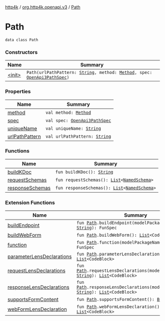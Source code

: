 [http4k](../../index.md) / [org.http4k.openapi.v3](../index.md) / [Path](./index.md)

# Path

`data class Path`

### Constructors

| Name | Summary |
|---|---|
| [&lt;init&gt;](-init-.md) | `Path(urlPathPattern: `[`String`](https://kotlinlang.org/api/latest/jvm/stdlib/kotlin/-string/index.html)`, method: `[`Method`](../../org.http4k.core/-method/index.md)`, spec: `[`OpenApi3PathSpec`](../-open-api3-path-spec/index.md)`)` |

### Properties

| Name | Summary |
|---|---|
| [method](method.md) | `val method: `[`Method`](../../org.http4k.core/-method/index.md) |
| [spec](spec.md) | `val spec: `[`OpenApi3PathSpec`](../-open-api3-path-spec/index.md) |
| [uniqueName](unique-name.md) | `val uniqueName: `[`String`](https://kotlinlang.org/api/latest/jvm/stdlib/kotlin/-string/index.html) |
| [urlPathPattern](url-path-pattern.md) | `val urlPathPattern: `[`String`](https://kotlinlang.org/api/latest/jvm/stdlib/kotlin/-string/index.html) |

### Functions

| Name | Summary |
|---|---|
| [buildKDoc](build-k-doc.md) | `fun buildKDoc(): `[`String`](https://kotlinlang.org/api/latest/jvm/stdlib/kotlin/-string/index.html) |
| [requestSchemas](request-schemas.md) | `fun requestSchemas(): `[`List`](https://kotlinlang.org/api/latest/jvm/stdlib/kotlin.collections/-list/index.html)`<`[`NamedSchema`](../../org.http4k.openapi/-named-schema/index.md)`>` |
| [responseSchemas](response-schemas.md) | `fun responseSchemas(): `[`List`](https://kotlinlang.org/api/latest/jvm/stdlib/kotlin.collections/-list/index.html)`<`[`NamedSchema`](../../org.http4k.openapi/-named-schema/index.md)`>` |

### Extension Functions

| Name | Summary |
|---|---|
| [buildEndpoint](../../org.http4k.openapi.v3.server/build-endpoint.md) | `fun `[`Path`](./index.md)`.buildEndpoint(modelPackageName: `[`String`](https://kotlinlang.org/api/latest/jvm/stdlib/kotlin/-string/index.html)`): FunSpec` |
| [buildWebForm](../../org.http4k.poet/build-web-form.md) | `fun `[`Path`](./index.md)`.buildWebForm(): `[`List`](https://kotlinlang.org/api/latest/jvm/stdlib/kotlin.collections/-list/index.html)`<CodeBlock>` |
| [function](../../org.http4k.openapi.v3.client/function.md) | `fun `[`Path`](./index.md)`.function(modelPackageName: `[`String`](https://kotlinlang.org/api/latest/jvm/stdlib/kotlin/-string/index.html)`): FunSpec` |
| [parameterLensDeclarations](../../org.http4k.poet/parameter-lens-declarations.md) | `fun `[`Path`](./index.md)`.parameterLensDeclarations(): `[`List`](https://kotlinlang.org/api/latest/jvm/stdlib/kotlin.collections/-list/index.html)`<CodeBlock>` |
| [requestLensDeclarations](../../org.http4k.poet/request-lens-declarations.md) | `fun `[`Path`](./index.md)`.requestLensDeclarations(modelPackageName: `[`String`](https://kotlinlang.org/api/latest/jvm/stdlib/kotlin/-string/index.html)`): `[`List`](https://kotlinlang.org/api/latest/jvm/stdlib/kotlin.collections/-list/index.html)`<CodeBlock>` |
| [responseLensDeclarations](../../org.http4k.poet/response-lens-declarations.md) | `fun `[`Path`](./index.md)`.responseLensDeclarations(modelPackageName: `[`String`](https://kotlinlang.org/api/latest/jvm/stdlib/kotlin/-string/index.html)`): `[`List`](https://kotlinlang.org/api/latest/jvm/stdlib/kotlin.collections/-list/index.html)`<CodeBlock>` |
| [supportsFormContent](../../org.http4k.poet/supports-form-content.md) | `fun `[`Path`](./index.md)`.supportsFormContent(): `[`Boolean`](https://kotlinlang.org/api/latest/jvm/stdlib/kotlin/-boolean/index.html) |
| [webFormLensDeclaration](../../org.http4k.poet/web-form-lens-declaration.md) | `fun `[`Path`](./index.md)`.webFormLensDeclaration(): `[`List`](https://kotlinlang.org/api/latest/jvm/stdlib/kotlin.collections/-list/index.html)`<CodeBlock>` |
